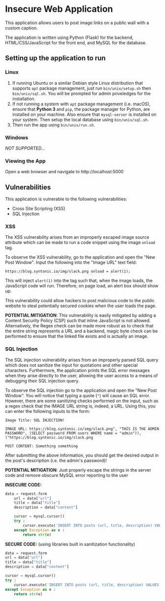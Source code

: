 # Insecure Web Application
This application allows users to post image links on a public wall with a custom caption.

The application is written using Python (Flask) for the backend, HTML/CSS/JavaScript for the front end, and MySQL for the database. 

## Setting up the application to run
### Linux
1. If running Ubuntu or a similar Debian style Linux distribution that supports `apt` package management, just run `bin/unix/setup.sh` then `bin/unix/sql.sh`. You will be prompted for admin priveledges for the installation.
2. If not running a system with `apt` package management (i.e. macOS), ensure that **Python 3** and `pip`, the package manager for Python, are installed on your machine. Also ensure that `mysql-server` is installed on your system. Then setup the local database using `bin/unix/sql.sh`.
3. Then run the app using `bin/unix/run.sh`.

### Windows
*NOT SUPPORTED...*

### Viewing the App
Open a web browser and navigate to http://localhost:5000

## Vulnerabilities
This application is vulnerable to the following vulnerabilities:

- Cross Site Scripting (XSS)
- SQL Injection

### XSS
The XSS vulnerability arises from an improperly escaped image source attribute which can be made to run a code snippet using the image `onload` tag.

To observe the XSS vulnerability, go to the application and open the "New Post Window". Input the following into the "Image URL" text field:

```
https://blog.syntonic.io/img/slack.png onload = alert(1);
```

This will inject `alert(1)` into the tag such that, when the image loads, the JavaScript code will run. Therefore, on page load, an alert box should show up. 

This vulnerability could allow hackers to post malicious code to the public website to steal potentially secured cookies when the user loads the page.

**POTENTIAL MITIGATION**: This vulnerability is easily mitigated by adding a Content Security Policy (CSP) such that inline JavaScript is not allowed. Alternatively, the Regex check can be made more robust as to check that the entire string represents a URL and a backend, magic byte check can be performed to ensure that the linked file exists and is actually an image.

### SQL Injection
The SQL injection vulnerability arises from an improperly parsed SQL query which does not sanitize the input for quotations and other special characters. Furthermore, the application prints the SQL error messages when they arise directly to the user, allowing the user access to a means of debugging their SQL injection query.

To observe the SQL injection go to the application and open the "New Post Window". You will notice that typing a quote (`"`) will cause an SQL error. However, there are some sanitizing checks performed on the input, such as a regex check that the IMAGE URL string is, indeed, a URL. Using this, you can enter the following inputs to the form:

``` 
Image Title: SQL INJECTION!

IMAGE URL: https://blog.syntonic.io/img/slack.png", "THIS IS THE ADMIN PASSWORD", (SELECT password FROM users WHERE name = "admin")), ("https://blog.syntonic.io/img/slack.png

POST CONTENT: Something something
```
After submitting the above information, you should get the desired output in the post's description (i.e. the admin's password)!

**POTENTIAL MITIGATION**: Just properly escape the strings in the server code and remove obscure MySQL error reporting to the user

**INSECURE CODE:**
```python
data = request.form
    url = data["url"]
    title = data["title"]
    description = data["content"]

    cursor = mysql.cursor()
    try :
        cursor.execute('INSERT INTO posts (url, title, description) VALUES ("%s", "%s", "%s")' % (url, title, description))
    except Exception as e :
        return str(e)
```

**SECURE CODE:** (using libraries built in sanitization functionality)
```python
data = request.form
url = data["url"]
title = data["title"]
description = data["content"]

cursor = mysql.cursor()
try :
    cursor.execute('INSERT INTO posts (url, title, description) VALUES (%s, %s, %s)', url, title, description)
except Exception as e :
    return str(e)
```